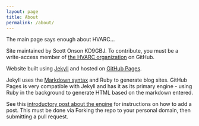 ```yaml
---
layout: page
title: About
permalink: /about/
---
```

The main page says enough about HVARC...

Site maintained by Scott Onson KD9GBJ.  To contribute, you must be a write-access member of [the HVARC organization](https://github.com/kc9kq) on GitHub.

Website built using [Jekyll](https://jekyllrb.com/) and hosted on [GitHub Pages](https://pages.github.com/).

Jekyll uses the [Markdown syntax](https://www.markdownguide.org/) and Ruby to generate blog sites.  GitHub Pages is very compatible with Jekyll and has it as its primary engine - using Ruby in the background to generate HTML based on the markdown entered.

See this [introductory post about the engine](/jekyll/update/2021/11/19/welcome-to-jekyll.html) for instructions on how to add a post.  This must be done via Forking the repo to your personal domain, then submitting a pull request.

[jekyll-organization]: https://github.com/jekyll
